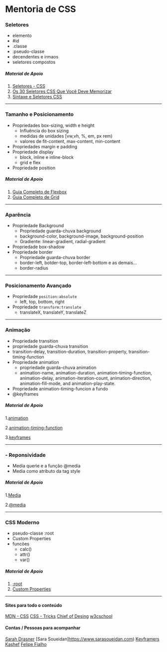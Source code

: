 # Mentoria de CSS #

### Seletores ###
  - elemento
  -   \#id
  -  .classe
  -  :pseudo-classe
  -  decendentes e irmaos
  -  seletores compostos
  
  
#####   Material de Apoio
1.   [Seletores - CSS](https://developer.mozilla.org/pt-BR/docs/Web/CSS/Getting_Started/Seletores)
2.   [Os 30 Seletores CSS Que Você Deve Memorizar](https://guilhermemuller.com.br/ead/html-css-na-pratica/sintaxe-seletores-css)
3.   [Sintaxe e Seletores CSS](https://code.tutsplus.com/pt/tutorials/the-30-css-selectors-you-must-memorize--net-16048)

___
### Tamanho e Posicionamento ### 
  - Propriedades box-sizing, width e height
  	- Influência do box sizing
  	- medidas de unidades [vw,vh, %, em, px rem)
  	- valores de fit-content, max-content, min-content
  - Propriedades margin e padding
  - Propriedade display 
    - block, inline e inline-block
    - grid e flex
 - Propriedade position	


##### Material de Apoio
1. [Guia Completo de Flexbox](https://origamid.com/projetos/flexbox-guia-completo/)
2. [Guia Completo de Grid](https://www.origamid.com/projetos/css-grid-layout-guia-completo/)

___
### Aparência ### 
  - Propriedade Background
  	- Propriedade guarda-chuva background
  	- background-color, background-image, background-position
  	- Gradiente: linear-gradient, radial-gradient
  - Propriedade box-shadow
  - Propriedade border 
    - Propriedade guarda-chuva border
    - border-left, botder-top, border-left-bottom e as demais...    
    - border-radius




___
### Posicionamento Avançado ### 
  - Propriedade `position:absolute`
  	- left, top, bottom, right
  - Propriedade `transform:translate`
    - translateX, translateY, translateZ

___
###  Animação ### 
  - Propriedade transition
   - propriedade guarda-chuva transition
   - transition-delay, transition-duration, transition-property, transition-timing-function
  - Propriedade animation
  	- propriedade guarda-chuva animation
  	-  animation-name, animation-duration, animation-timing-function, animation-delay, animation-iteration-count, animation-direction, animation-fill-mode, and animation-play-state.
  - Propriedade animation-timing-funcion a fundo
  - @keyframes
    
    
    
    
##### Material de Apoio
1.[animation](https://developer.mozilla.org/en-US/docs/Web/CSS/animation)

2.[animation-timing-function](https://developer.mozilla.org/en-US/docs/Web/CSS/animation-timing-function)

3.[keyframes](https://developer.mozilla.org/en-US/docs/Web/CSS/@keyframes)


___
### - Reponsividade ###  
  - Media querie e a função @media
  - Media como atributo da tag style
  
  
##### Material de Apoio
1.[Media](https://developer.mozilla.org/en-US/docs/Web/SVG/Attribute/media)

2.[@media](https://developer.mozilla.org/en-US/docs/Web/CSS/@media)

___
### CSS Moderno ###    
  - pseudo-classe :root 
  - Custom Properties 
  - funcões
    - calc()
    - attr()    
    - var()
	
##### Material de Apoio
1. [:root](https://developer.mozilla.org/en-US/docs/Web/CSS/:root)
2. [Custom Properties](https://developer.mozilla.org/en-US/docs/Web/CSS/--*)

___
#### Sites para todo o conteúdo ###
[MDN - CSS](https://developer.mozilla.org/pt-BR/docs/Web/CSS)
[CSS - Tricks](https://css-tricks.com)
[Chief of Desing](https://www.chiefofdesign.com.br/css/)
[w3cschool](https://www.w3schools.com/css/default.asp)


#### Contas / Pessoas para acompanhar  ###
[Sarah Drasner](https://github.com/sdras)
[Sara Soueidan]https://www.sarasoueidan.com)
[Keyframers](https://www.youtube.com/channel/UCtmYk7H-NNYLEe_LgBRYomA)
[Kashef](https://www.instagram.com/msk.codes)
[Felipe Fialho](https://www.felipefialho.com)
